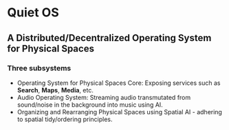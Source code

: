 # Quiet OS
## A Distributed/Decentralized Operating System for Physical Spaces

### Three subsystems
- Operating System for Physical Spaces Core: Exposing services such as **Search**, **Maps**, **Media**, etc.
- Audio Operating System: Streaming audio transmutated from sound/noise in the background into music using AI.
- Organizing and Rearranging Physical Spaces using Spatial AI - adhering to spatial tidy/ordering principles.
